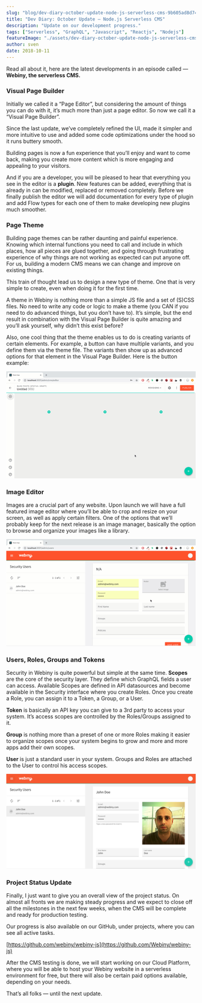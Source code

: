 ```yaml
---
slug: "blog/dev-diary-october-update-node-js-serverless-cms-9b605ad8d74c"
title: "Dev Diary: October Update — Node.js Serverless CMS"
description: "Update on our development progress."
tags: ["Serverless", "GraphQL", "Javascript", "Reactjs", "Nodejs"]
featureImage: "./assets/dev-diary-october-update-node-js-serverless-cms-9b605ad8d74c/max-1280-1nsMlXoVy1NUyLkmEXP3Www.gif"
author: sven
date: 2018-10-11
---
```



Read all about it, here are the latest developments in an episode called — **Webiny, the serverless CMS.**

### Visual Page Builder

Initially we called it a “Page Editor”, but considering the amount of things you can do with it, it’s much more than just a page editor. So now we call it a “Visual Page Builder”.

Since the last update, we’ve completely refined the UI, made it simpler and more intuitive to use and added some code optimizations under the hood so it runs buttery smooth.

Building pages is now a fun experience that you’ll enjoy and want to come back, making you create more content which is more engaging and appealing to your visitors.

And if you are a developer, you will be pleased to hear that everything you see in the editor is a **plugin**. New features can be added, everything that is already in can be modified, replaced or removed completely. Before we finally publish the editor we will add documentation for every type of plugin and add Flow types for each one of them to make developing new plugins much smoother.

### Page Theme

Building page themes can be rather daunting and painful experience. Knowing which internal functions you need to call and include in which places, how all pieces are glued together, and going through frustrating experience of why things are not working as expected can put anyone off. For us, building a modern CMS means we can change and improve on existing things.

This train of thought lead us to design a new type of theme. One that is very simple to create, even when doing it for the first time.

A theme in Webiny is nothing more than a simple JS file and a set of (S)CSS files. No need to write any code or logic to make a theme (you CAN if you need to do advanced things, but you don’t have to). It’s simple, but the end result in combination with the Visual Page Builder is quite amazing and you’ll ask yourself, why didn’t this exist before?

Also, one cool thing that the theme enables us to do is creating variants of certain elements. For example, a button can have multiple variants, and you define them via the theme file. The variants then show up as advanced options for that element in the Visual Page Builder. Here is the button example:

![](./assets/dev-diary-october-update-node-js-serverless-cms-9b605ad8d74c/max-1280-1nJo9uWw-6CydTJpaWC6rRQ.gif)

### **Image Editor**

Images are a crucial part of any website. Upon launch we will have a full featured image editor where you’ll be able to crop and resize on your screen, as well as apply certain filters. One of the options that we’ll probably keep for the next release is an image manager, basically the option to browse and organize your images like a library.

![](./assets/dev-diary-october-update-node-js-serverless-cms-9b605ad8d74c/max-1280-1XU4xX7TkYt7wBrNaE4KGgQ.gif)

### Users, Roles, Groups and Tokens

Security in Webiny is quite powerful but simple at the same time. **Scopes** are the core of the security layer. They define which GraphQL fields a user can access. Available Scopes are defined in API datasources and become available in the Security interface where you create Roles. Once you create a Role, you can assign it to a Token, a Group, or a User.

**Token** is basically an API key you can give to a 3rd party to access your system. It’s access scopes are controlled by the Roles/Groups assigned to it.

**Group** is nothing more than a preset of one or more Roles making it easier to organize scopes once your system begins to grow and more and more apps add their own scopes.

**User** is just a standard user in your system. Groups and Roles are attached to the User to control his access scopes.

![](./assets/dev-diary-october-update-node-js-serverless-cms-9b605ad8d74c/max-5120-1lXYf_J7mL5x2P6IdrMCreA.png)

### Project Status Update

Finally, I just want to give you an overall view of the project status. On almost all fronts we are making steady progress and we expect to close off all the milestones in the next few weeks, when the CMS will be complete and ready for production testing.

Our progress is also available on our GitHub, under projects, where you can see all active tasks.

[https://github.com/webiny/webiny-js](https://github.com/Webiny/webiny-js)

After the CMS testing is done, we will start working on our Cloud Platform, where you will be able to host your Webiny website in a serverless environment for free, but there will also be certain paid options available, depending on your needs.

That’s all folks — until the next update.